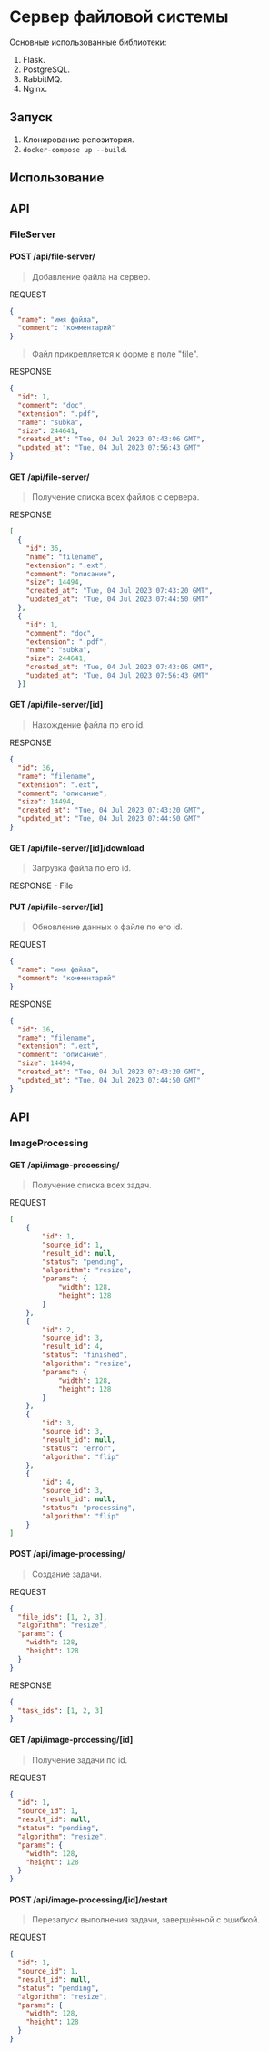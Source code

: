 # Сервер файловой системы

Основные использованные библиотеки:
1. Flask.
3. PostgreSQL.
4. RabbitMQ.
5. Nginx.

## Запуск 

1. Клонирование репозитория.
2. `docker-compose up --build`.

## Использование

## API
### FileServer
#### POST /api/file-server/

> Добавление файла на сервер.

REQUEST
```json
{
  "name": "имя файла",
  "comment": "комментарий"
}
```
> Файл прикрепляется к форме в поле "file".


RESPONSE
```json
{
  "id": 1,
  "comment": "doc",
  "extension": ".pdf",
  "name": "subka",
  "size": 244641,
  "created_at": "Tue, 04 Jul 2023 07:43:06 GMT",
  "updated_at": "Tue, 04 Jul 2023 07:56:43 GMT"
}
```
#### GET /api/file-server/

> Получение списка всех файлов с сервера.

RESPONSE
```json
[
  {
    "id": 36,
    "name": "filename",
    "extension": ".ext",
    "comment": "описание",
    "size": 14494,
    "created_at": "Tue, 04 Jul 2023 07:43:20 GMT",
    "updated_at": "Tue, 04 Jul 2023 07:44:50 GMT"
  },
  {
    "id": 1,
    "comment": "doc",
    "extension": ".pdf",
    "name": "subka",
    "size": 244641,
    "created_at": "Tue, 04 Jul 2023 07:43:06 GMT",
    "updated_at": "Tue, 04 Jul 2023 07:56:43 GMT"
  }]
```

#### GET /api/file-server/[id]

> Нахождение файла по его id.

RESPONSE
```json
{
  "id": 36,
  "name": "filename",
  "extension": ".ext",
  "comment": "описание",
  "size": 14494,
  "created_at": "Tue, 04 Jul 2023 07:43:20 GMT",
  "updated_at": "Tue, 04 Jul 2023 07:44:50 GMT"
}
```

#### GET /api/file-server/[id]/download

> Загрузка файла по его id.

RESPONSE - File

#### PUT /api/file-server/[id]

> Обновление данных о файле по его id.

REQUEST
```json
{
  "name": "имя файла",
  "comment": "комментарий"
}
```

RESPONSE
```json
{
  "id": 36,
  "name": "filename",
  "extension": ".ext",
  "comment": "описание",
  "size": 14494,
  "created_at": "Tue, 04 Jul 2023 07:43:20 GMT",
  "updated_at": "Tue, 04 Jul 2023 07:44:50 GMT"
}
```



## API
### ImageProcessing
#### GET /api/image-processing/

> Получение списка всех задач.

REQUEST
```json
[
    {
        "id": 1,
        "source_id": 1,
        "result_id": null,
        "status": "pending",
        "algorithm": "resize",
        "params": {
            "width": 128,
            "height": 128
        }
    },
    {
        "id": 2,
        "source_id": 3,
        "result_id": 4,
        "status": "finished",
        "algorithm": "resize",
        "params": {
            "width": 128,
            "height": 128
        }
    },
    {
        "id": 3,
        "source_id": 3,
        "result_id": null,
        "status": "error",
        "algorithm": "flip"
    },
    {
        "id": 4,
        "source_id": 3,
        "result_id": null,
        "status": "processing",
        "algorithm": "flip"
    }
]
```

#### POST /api/image-processing/

> Создание задачи.

REQUEST
```json
{
  "file_ids": [1, 2, 3],
  "algorithm": "resize",
  "params": {
    "width": 128,
    "height": 128
  }
}
```

RESPONSE
```json
{
  "task_ids": [1, 2, 3]
}
```

#### GET /api/image-processing/[id]

> Получение задачи по id.

REQUEST
```json
{
  "id": 1,
  "source_id": 1,
  "result_id": null,
  "status": "pending",
  "algorithm": "resize",
  "params": {
    "width": 128,
    "height": 128
  }
}
```

#### POST /api/image-processing/[id]/restart

> Перезапуск выполнения задачи, завершённой с ошибкой.

REQUEST
```json
{
  "id": 1,
  "source_id": 1,
  "result_id": null,
  "status": "pending",
  "algorithm": "resize",
  "params": {
    "width": 128,
    "height": 128
  }
}
```
